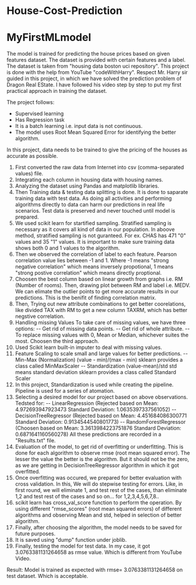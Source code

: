 # House-Cost-Prediction

# MyFirstMLmodel


The model is trained for predicting the house prices based on given features dataset. The dataset is provided with certain features and a label. The dataset is taken from "housing data boston uci repository". 
This project is done with the help from YouTube "codeWithHarry". Respect Mr. Harry sir guided in this project, in which we have solved the prediction problem of Dragon Real EState.
I have followed his video step by step to put my first practical approach in training the dataset.

The project follows:
* Supervised learning
* Has Regression task
* It is a batch learning i.e. input data is not continuous.
* The model uses Root Mean Squared Error for identifying the better algorithm.

In this project, data needs to be trained to give the pricing of the houses as accurate as possible.

1. First converted the raw data from Internet into csv (comma-separated values) file.
2. Integrating each column in housing data with housing names.
3. Analyzing the dataset using Pandas and matplotlib libraries.
4. Then Training data & testing data splitting is done. It is done to saparate training data with test data. As doing all activities and performing algorithms directly to data can harm our predictions in real life scenarios. Test data is preserved and never touched until model is prepared.
5. We used scikit learn for startified sampling. Stratified sampling is necessary as it covers all kind of data in our population. In aboove method, stratified sampling is not guranteed. For ex. CHAS has 471 "0" values and 35 "1" values. It is important to make sure training data shows both 0 and 1 values to the algorithm.
6. Then we observed the correlation of label to each feature. Pearson correlation value lies between -1 and 1. Where -1 means "strong negative correlation" which means inversely propotional, 1 means "strong postive correlation" which means directly proptional.
7. Choosen the best column based on linear growth from graphs i.e. RM (Number of rooms). Then, drawing plot between RM and label i.e. MEDV. We can elimate the outlier points to get more accurate results in our predictions. This is the benifit of finding correlation matrix.
8. Then, Trying out new attribute combinations to get better coorelations, like divided TAX with RM to get a new column TAXRM, which has better negstive correlation.
9. Handling missing Values
To take care of missing values, we have three options:
-- Get rid of missing data points.
-- Get rid of whole attribute.
-- To replace missing values with 0, Mean or Median, whichever suites the most.
Choosen the third approach.
10. Used Scikit learn built-in imputer to deal with missing values.
11. Feature Scaling to scale small and large values for better predictions.
 -- Min-Max (Normalization) (value - min)/(max - min) sklearn provides a class called MinMaxScaler
 -- Standardization (value-mean)/std std means standard deviation sklearn provides a class called Standard Scaler
12. In this project, Standardization is used while creating the pipeline. Pipeline is used for a series of atomation.
13. Selecting a desired model for our project based on above observations. Tedsted for:
 -- LinearRegression (Rejected based on Mean:  4.972693947923473 Standard Deviation:  1.0635397337561052)
 -- DecisionTreeRegressor (Rejected based on Mean:  4.451684086300771 Standard Deviation:  0.9134544540801773)
 -- RandomForestRegressor (Choosen based on Mean:  3.3613984223751876 Standard Deviation:  0.6871641160560278)
 All these predictions are recorded in a "Results.txt" file.
14. Evaluation of the model, to get rid of overfitting or underfitting. This is done for each algorithm to observe rmse (root mean squared error). The lesser the value the better is the algorithm. But it should not be the zero, as we are getting in DecisionTreeRegressor algorithm in which it got overfitted.
15. Once overfitting was occured, we prepared for better evaluation with cross validation. In this, We will do stepwise testing for errors. Like, in first round, we will eliminate 1, and test rest of the cases, than eliminate 1,2 and test rest of the cases and so on... for 1,2,3,4,5,6,7,8..
16. scikit learn has cross_val_score function to perform the operation. By using different "rmse_scores" (root mean squared errors) of different algorithms and observing Mean and std, helped in selection of better algorithm.
17. Finally, after choosing the algorithm, the model needs to be saved for future purposes. 
18. It is saved using "dump" function under joblib.
19. Finally, testing the model for test data. In my case, it got 3.0763381131264658 as rmse value. Which is different from YouTube Video.

Result: Model is trained as expected with rmse= 3.0763381131264658 on test dataset. Which is acceptable.
